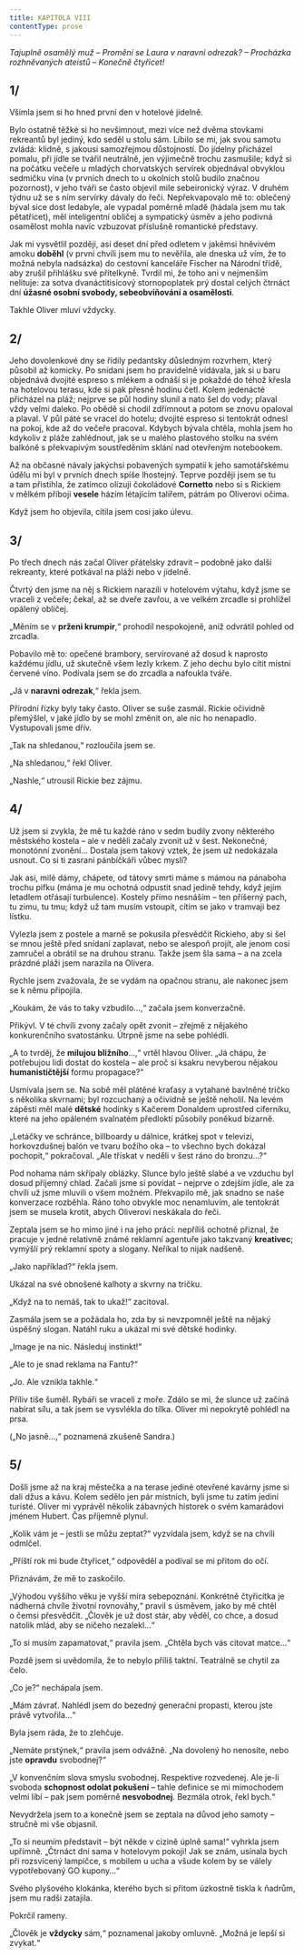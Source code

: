 ```yaml
---
title: KAPITOLA VIII
contentType: prose
---
```


_Tajuplně osamělý muž – Promění se Laura v naravni odrezak? – Procházka rozhněvaných ateistů – Konečně čtyřicet!_

## 1/

Všimla jsem si ho hned první den v hotelové jídelně.

Bylo ostatně těžké si ho nevšimnout, mezi více než dvěma stovkami rekreantů byl jediný, kdo seděl u stolu sám. Líbilo se mi, jak svou samotu zvládá: klidně, s jakousi samozřejmou důstojností. Do jídelny přicházel pomalu, při jídle se tvářil neutrálně, jen výjimečně trochu zasmušile; když si na počátku večeře u mladých chorvatských servírek objednával obvyklou sedmičku vína (v prvních dnech to u okolních stolů budilo značnou pozornost), v jeho tváři se často objevil mile sebeironický výraz. V druhém týdnu už se s ním servírky dávaly do řeči. Nepřekvapovalo mě to: oblečený býval sice dost ledabyle, ale vypadal poměrně mladě (hádala jsem mu tak pětatřicet), měl inteligentní obličej a sympatický úsměv a jeho podivná osamělost mohla navíc vzbuzovat příslušně romantické představy.

Jak mi vysvětlil později, asi deset dní před odletem v jakémsi hněvivém amoku **doběhl** (v první chvíli jsem mu to nevěřila, ale dneska už vím, že to možná nebyla nadsázka) do cestovní kanceláře Fischer na Národní třídě, aby zrušil přihlášku své přítelkyně. Tvrdil mi, že toho ani v nejmenším nelituje: za sotva dvanáctitisícový stornopoplatek prý dostal celých čtrnáct dní **úžasné osobní svobody, sebeobviňování a osamělosti**.

Takhle Oliver mluví vždycky.

## 2/

Jeho dovolenkové dny se řídily pedantsky důsledným rozvrhem, který působil až komicky. Po snídani jsem ho pravidelně vídávala, jak si u baru objednává dvojité espreso s mlékem a odnáší si je pokaždé do téhož křesla na hotelovou terasu, kde si pak přesně hodinu četl. Kolem jedenácté přicházel na pláž; nejprve se půl hodiny slunil a nato šel do vody; plaval vždy velmi daleko. Po obědě si chodil zdřímnout a potom se znovu opaloval a plaval. V půl páté se vracel do hotelu; dvojité espreso si tentokrát odnesl na pokoj, kde až do večeře pracoval. Kdybych bývala chtěla, mohla jsem ho kdykoliv z pláže zahlédnout, jak se u malého plastového stolku na svém balkóně s překvapivým soustředěním sklání nad otevřeným notebookem.

Až na občasné návaly jakýchsi pobavených sympatií k jeho samotářskému údělu mi byl v prvních dnech spíše lhostejný. Teprve později jsem se tu a tam přistihla, že zatímco olizuji čokoládové **Cornetto** nebo si s Rickiem v mělkém příboji **vesele** házím létajícím talířem, pátrám po Oliverovi očima.

Když jsem ho objevila, cítila jsem cosi jako úlevu.

## 3/

Po třech dnech nás začal Oliver přátelsky zdravit – podobně jako další rekreanty, které potkával na pláži nebo v jídelně.

Čtvrtý den jsme na něj s Rickiem narazili v hotelovém výtahu, když jsme se vraceli z večeře; čekal, až se dveře zavřou, a ve velkém zrcadle si prohlížel opálený obličej.

„Měním se v **prženi krumpir**,“ prohodil nespokojeně, aniž odvrátil pohled od zrcadla.

Pobavilo mě to: opečené brambory, servírované až dosud k naprosto každému jídlu, už skutečně všem lezly krkem. Z jeho dechu bylo cítit místní červené víno. Podívala jsem se do zrcadla a nafoukla tváře.

„Já v **naravni odrezak**,“ řekla jsem.

Přírodní řízky byly taky často. Oliver se suše zasmál. Rickie očividně přemýšlel, v jaké jídlo by se mohl změnit on, ale nic ho nenapadlo. Vystupovali jsme dřív.

„Tak na shledanou,“ rozloučila jsem se.

„Na shledanou,“ řekl Oliver.

„Nashle,“ utrousil Rickie bez zájmu.

## 4/

Už jsem si zvykla, že mě tu každé ráno v sedm budily zvony některého městského kostela – ale v neděli začaly zvonit už v šest. Nekonečné, monotónní zvonění… Dostala jsem takový vztek, že jsem už nedokázala usnout. Co si ti zasraní pánbíčkáři vůbec myslí?

Jak asi, milé dámy, chápete, od tátovy smrti máme s mámou na pánaboha trochu pifku (máma je mu ochotná odpustit snad jedině tehdy, když jejím letadlem otřásají turbulence). Kostely přímo nesnáším – ten příšerný pach, tu zimu, tu tmu; když už tam musím vstoupit, cítím se jako v tramvaji bez lístku.

Vylezla jsem z postele a marně se pokusila přesvědčit Rickieho, aby si šel se mnou ještě před snídaní zaplavat, nebo se alespoň projít, ale jenom cosi zamručel a obrátil se na druhou stranu. Takže jsem šla sama – a na zcela prázdné pláži jsem narazila na Olivera.

Rychle jsem zvažovala, že se vydám na opačnou stranu, ale nakonec jsem se k němu připojila.

„Koukám, že vás to taky vzbudilo…,“ začala jsem konverzačně.

Přikývl. V té chvíli zvony začaly opět zvonit – zřejmě z nějakého konkurenčního svatostánku. Útrpně jsme na sebe pohlédli.

„A to tvrděj, že **milujou bližního**…,“ vrtěl hlavou Oliver. „Já chápu, že potřebujou lidi dostat do kostela – ale proč si ksakru nevyberou nějakou **humanističtější** formu propagace?“

Usmívala jsem se. Na sobě měl plátěné kraťasy a vytahané bavlněné tričko s několika skvrnami; byl rozcuchaný a očividně se ještě neholil. Na levém zápěstí měl malé **dětské** hodinky s Kačerem Donaldem uprostřed ciferníku, které na jeho opáleném svalnatém předloktí působily poněkud bizarně.

„Letáčky ve schránce, billboardy u dálnice, krátkej spot v televizi, horkovzdušnej balón ve tvaru božího oka – to všechno bych dokázal pochopit,“ pokračoval. „Ale třískat v neděli v šest ráno do bronzu…?“

Pod nohama nám skřípaly oblázky. Slunce bylo ještě slabé a ve vzduchu byl dosud příjemný chlad. Začali jsme si povídat – nejprve o zdejším jídle, ale za chvíli už jsme mluvili o všem možném. Překvapilo mě, jak snadno se naše konverzace rozběhla. Ráno toho obvykle moc nenamluvím, ale tentokrát jsem se musela krotit, abych Oliverovi neskákala do řeči.

Zeptala jsem se ho mimo jiné i na jeho práci: nepříliš ochotně přiznal, že pracuje v jedné relativně známé reklamní agentuře jako takzvaný **kreativec**; vymýšlí prý reklamní spoty a slogany. Neříkal to nijak nadšeně.

„Jako například?“ řekla jsem.

Ukázal na své obnošené kalhoty a skvrny na tričku.

„Když na to nemáš, tak to ukaž!“ zacitoval.

Zasmála jsem se a požádala ho, zda by si nevzpomněl ještě na nějaký úspěšný slogan. Natáhl ruku a ukázal mi své dětské hodinky.

„Image je na nic. Následuj instinkt!“

„Ale to je snad reklama na Fantu?“

„Jo. Ale vznikla takhle.“

Příliv tiše šuměl. Rybáři se vraceli z moře. Zdálo se mi, že slunce už začíná nabírat sílu, a tak jsem se vysvlékla do tílka. Oliver mi nepokrytě pohlédl na prsa.

(„No jasně…,“ poznamená zkušeně Sandra.)

## 5/

Došli jsme až na kraj městečka a na terase jediné otevřené kavárny jsme si dali džus a kávu. Kolem sedělo jen pár místních, byli jsme tu zatím jediní turisté. Oliver mi vyprávěl několik zábavných historek o svém kamarádovi jménem Hubert. Čas příjemně plynul.

„Kolik vám je – jestli se můžu zeptat?“ vyzvídala jsem, když se na chvíli odmlčel.

„Příští rok mi bude čtyřicet,“ odpověděl a podíval se mi přitom do očí.

Přiznávám, že mě to zaskočilo.

„Výhodou vyššího věku je vyšší míra sebepoznání. Konkrétně čtyřicítka je nádherná chvíle životní rovnováhy,“ pravil s úsměvem, jako by mě chtěl o čemsi přesvědčit. „Člověk je už dost stár, aby věděl, co chce, a dosud natolik mlád, aby se ničeho nezalekl…“

„To si musím zapamatovat,“ pravila jsem. „Chtěla bych vás citovat matce…“

Pozdě jsem si uvědomila, že to nebylo příliš taktní. Teatrálně se chytil za čelo.

„Co je?“ nechápala jsem.

„Mám závrať. Nahlédl jsem do bezedný generační propasti, kterou jste právě vytvořila…“

Byla jsem ráda, že to zlehčuje.

„Nemáte prstýnek,“ pravila jsem odvážně. „Na dovolený ho nenosíte, nebo jste **opravdu** svobodnej?“

„V konvenčním slova smyslu svobodnej. Respektive rozvedenej. Ale je-li svoboda **schopnost odolat pokušení** – tahle definice se mi mimochodem velmi líbí – pak jsem poměrně **nesvobodnej**. Bezmála otrok, řekl bych.“

Nevydržela jsem to a konečně jsem se zeptala na důvod jeho samoty – stručně mi vše objasnil.

„To si neumím představit – být někde v cizině úplně sama!“ vyhrkla jsem upřímně. „Čtrnáct dní sama v hotelovym pokoji! Jak se znám, usínala bych při rozsvícený lampičce, s mobilem u ucha a všude kolem by se válely vypotřebovaný GO kupony…“

Svého plyšového klokánka, kterého bych si přitom úzkostně tiskla k ňadrům, jsem mu radši zatajila.

Pokrčil rameny.

„Člověk je **vždycky** sám,“ poznamenal jakoby omluvně. „Možná je lepší si zvykat.“
